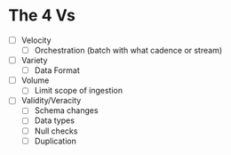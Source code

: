 # The 4 Vs

- [ ] Velocity
  - [ ] Orchestration (batch with what cadence or stream) 
- [ ] Variety
  - [ ] Data Format
- [ ] Volume
  - [ ] Limit scope of ingestion
- [ ] Validity/Veracity
  - [ ] Schema changes
  - [ ] Data types
  - [ ] Null checks
  - [ ] Duplication 
